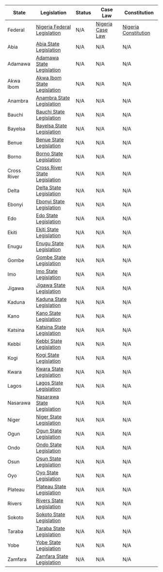 | State    | Legislation                                                        | Status                   | Case Law                                               | Constitution                                                 |
|----------|--------------------------------------------------------------------|--------------------------|---------------------------------------------------------|--------------------------------------------------------------|
| Federal  | [Nigeria Federal Legislation](http://www.nigeria-law.org/LFN.htm) | N/A                      | [Nigeria Case Law](http://www.nigeria-law.org/Judgments) | [Nigeria Constitution](http://www.nigeria-law.org/ConstitutionOfTheFederalRepublicOfNigeria.htm) |
| Abia     | [Abia State Legislation](http://www.abiastate.gov.ng/laws/)       | N/A                      | N/A                                                     | N/A                                                            |
| Adamawa  | [Adamawa State Legislation](http://www.adamawastate.gov.ng/laws/) | N/A                      | N/A                                                     | N/A                                                            |
| Akwa Ibom | [Akwa Ibom State Legislation](http://www.akwaibomstate.gov.ng/laws/) | N/A                  | N/A                                                     | N/A                                                            |
| Anambra  | [Anambra State Legislation](http://www.anambrastate.gov.ng/laws/) | N/A                      | N/A                                                     | N/A                                                            |
| Bauchi   | [Bauchi State Legislation](http://www.bauchistate.gov.ng/laws/)   | N/A                      | N/A                                                     | N/A                                                            |
| Bayelsa  | [Bayelsa State Legislation](http://www.bayelsastate.gov.ng/laws/) | N/A                      | N/A                                                     | N/A                                                            |
| Benue    | [Benue State Legislation](http://www.benuestate.gov.ng/laws/)     | N/A                      | N/A                                                     | N/A                                                            |
| Borno    | [Borno State Legislation](http://www.bornostate.gov.ng/laws/)     | N/A                      | N/A                                                     | N/A                                                            |
| Cross River | [Cross River State Legislation](http://www.crossriverstate.gov.ng/laws/) | N/A              | N/A                                                     | N/A                                                            |
| Delta    | [Delta State Legislation](http://www.deltastate.gov.ng/laws/)     | N/A                      | N/A                                                     | N/A                                                            |
| Ebonyi   | [Ebonyi State Legislation](http://www.ebonyistate.gov.ng/laws/)   | N/A                      | N/A                                                     | N/A                                                            |
| Edo      | [Edo State Legislation](http://www.edostate.gov.ng/laws/)         | N/A                      | N/A                                                     | N/A                                                            |
| Ekiti    | [Ekiti State Legislation](http://www.ekitistate.gov.ng/laws/)     | N/A                      | N/A                                                     | N/A                                                            |
| Enugu    | [Enugu State Legislation](http://www.enugustate.gov.ng/laws/)     | N/A                      | N/A                                                     | N/A                                                            |
| Gombe    | [Gombe State Legislation](http://www.gombestate.gov.ng/laws/)     | N/A                      | N/A                                                     | N/A                                                            |
| Imo      | [Imo State Legislation](http://www.imostate.gov.ng/laws/)         | N/A                      | N/A                                                     | N/A                                                            |
| Jigawa   | [Jigawa State Legislation](http://www.jigawastate.gov.ng/laws/)   | N/A                      | N/A                                                     | N/A                                                            |
| Kaduna   | [Kaduna State Legislation](http://www.kadunastate.gov.ng/laws/)   | N/A                      | N/A                                                     | N/A                                                            |
| Kano     | [Kano State Legislation](http://www.kanostate.gov.ng/laws/)       | N/A                      | N/A                                                     | N/A                                                            |
| Katsina  | [Katsina State Legislation](http://www.katsinastate.gov.ng/laws/) | N/A                      | N/A                                                     | N/A                                                            |
| Kebbi    | [Kebbi State Legislation](http://www.kebbistate.gov.ng/laws/)     | N/A                      | N/A                                                     | N/A                                                            |
| Kogi     | [Kogi State Legislation](http://www.kogistate.gov.ng/laws/)       | N/A                      | N/A                                                     | N/A                                                            |
| Kwara    | [Kwara State Legislation](http://www.kwarastate.gov.ng/laws/)     | N/A                      | N/A                                                     | N/A                                                            |
| Lagos    | [Lagos State Legislation](http://www.lagosstate.gov.ng/laws/)     | N/A                      | N/A                                                     | N/A                                                            |
| Nasarawa | [Nasarawa State Legislation](http://www.nasarawastate.gov.ng/laws/) | N/A                  | N/A                                                     | N/A                                                            |
| Niger    | [Niger State Legislation](http://www.nigerstate.gov.ng/laws/)     | N/A                      | N/A                                                     | N/A                                                            |
| Ogun     | [Ogun State Legislation](http://www.ogunstate.gov.ng/laws/)       | N/A                      | N/A                                                     | N/A                                                            |
| Ondo     | [Ondo State Legislation](http://www.ondostate.gov.ng/laws/)       | N/A                      | N/A                                                     | N/A                                                            |
| Osun     | [Osun State Legislation](http://www.osunstate.gov.ng/laws/)       | N/A                      | N/A                                                     | N/A                                                            |
| Oyo      | [Oyo State Legislation](http://www.oyostate.gov.ng/laws/)         | N/A                      | N/A                                                     | N/A                                                            |
| Plateau  | [Plateau State Legislation](http://www.plateaustate.gov.ng/laws/) | N/A                      | N/A                                                     | N/A                                                            |
| Rivers   | [Rivers State Legislation](http://www.riversstate.gov.ng/laws/)   | N/A                      | N/A                                                     | N/A                                                            |
| Sokoto   | [Sokoto State Legislation](http://www.sokotostate.gov.ng/laws/)   | N/A                      | N/A                                                     | N/A                                                            |
| Taraba   | [Taraba State Legislation](http://www.tarabastate.gov.ng/laws/)   | N/A                      | N/A                                                     | N/A                                                            |
| Yobe     | [Yobe State Legislation](http://www.yobestate.gov.ng/laws/)       | N/A                      | N/A                                                     | N/A                                                            |
| Zamfara  | [Zamfara State Legislation](http://www.zamfarastate.gov.ng/laws/) | N/A                      | N/A                                                     | N/A                                                            |